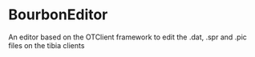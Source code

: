 BourbonEditor
=============

An editor based on the OTClient framework to edit the .dat, .spr and .pic files on the tibia clients
